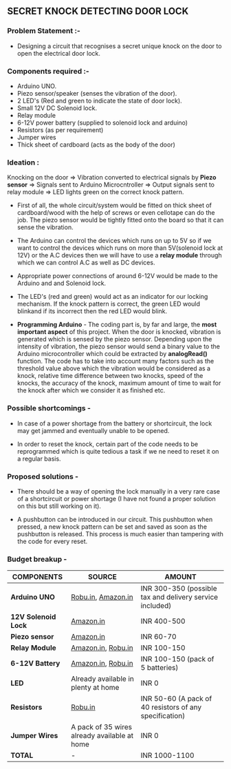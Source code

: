## SECRET KNOCK DETECTING DOOR LOCK

### Problem Statement :-
* Designing a circuit that recognises a secret unique knock on the door to open the electrical door lock.

### Components required :-

* Arduino UNO.
* Piezo sensor/speaker (senses the vibration of the door).
* 2 LED's (Red and green to indicate the state of door lock).
* Small 12V DC Solenoid lock.
* Relay module
* 6-12V power battery (supplied to solenoid lock and arduino)
* Resistors (as per requirement)
* Jumper wires
* Thick sheet of cardboard (acts as the body of the door)

### Ideation : 

Knocking on the door => Vibration converted to electrical signals by __Piezo sensor__ => Signals sent to Arduino Microcntroller => Output signals sent to relay module => LED lights green on the correct knock pattern. 

* First of all, the whole circuit/system would be fitted on thick sheet of cardboard/wood with the help of screws or even cellotape can do the job. The piezo sensor would be tightly fitted onto the board so that it can sense the vibration.

* The Arduino can control the devices which runs on up to 5V so if we want to control the devices which runs on more than 5V(solenoid lock at 12V) or the A.C devices then we will have to use a __relay module__ through which we can control A.C as well as DC devices.

* Appropriate power connections of around 6-12V would be made to the Arduino and and Solenoid lock.

* The LED's (red and green) would act as an indicator for our locking mechanism. If the knock pattern is correct, the green LED would blinkand if its incorrect then the red LED would blink.

* __Programming Arduino__ - The coding part is, by far and large, the __most important aspect__ of this project. When the door is knocked, vibration is generated which is sensed by the piezo sensor. Depending upon the intensity of vibration, the piezo sensor would send a binary value to the Arduino microcontroller which could be extracted by __analogRead()__ function. The code has to take into account many factors such as the threshold value above which the vibration would be considered as a knock, relative time difference between two knocks, speed of the knocks, the accuracy of the knock, maximum amount of time to wait for the knock after which we consider it as finished etc. 

### Possible shortcomings - 
* In case of a power shortage from the battery or shortcircuit, the lock may get jammed and eventually unable to be opened.

* In order to reset the knock, certain part of the code needs to be reprogrammed which is quite tedious a task if we ne need to reset it on a regular basis.

### Proposed solutions - 

* There should be a way of opening the lock manually in a very rare case of a shortcircuit or power shortage (I have not found a proper solution on this but still working on it).

* A pushbutton can be introduced in our circuit. This pushbutton when pressed, a new knock pattern can be set and saved as soon as the pushbutton is released. This process is much easier than tampering with the code for every reset.

### Budget breakup - 

__COMPONENTS__ | __SOURCE__ | __AMOUNT__
---------------|------------|-----------
__Arduino UNO__ |[Robu.in](https://robu.in/product/arduino-uno-r3-ch340g-atmega328p-devlopment-board/?gclid=CjwKCAjw5cL2BRASEiwAENqAPm1363y6PHruwR4HZrCDOHBhFJybFAob8DRmG8mG2TuNo6A76F-weBoCHaMQAvD_BwE), [Amazon.in](https://www.amazon.in/Uno-ATmega328P-Compatible-ATMEGA16U2-Arduino/dp/B015C7SC5U/ref=sr_1_2?crid=CCF3GHU8HMD7&dchild=1&keywords=arduino+uno&qid=1590762741&sprefix=Arduino%2Caps%2C253&sr=8-2)| INR 300-350 (possible tax and delivery service included)
 __12V Solenoid Lock__ |[Amazon.in](https://www.amazon.in/Electronicspices-Electric-Assembly-Electronic-Container/dp/B084T32RWH/ref=sr_1_4?crid=3ALVDR8R5X8HX&dchild=1&keywords=solenoid+lock+12v&qid=1590762853&sprefix=Solenoid+lock%2Caps%2C271&sr=8-4)| INR 400-500
__Piezo sensor__ |[Amazon.in](https://www.amazon.in/Electronic-Ceramic-Elements-Sounder-Piezoelectric/dp/B084T3W148/ref=sr_1_4?dchild=1&keywords=piezo+sensor&qid=1590816005&sr=8-4)| INR 60-70
__Relay Module__ |[Amazon.in](https://www.amazon.in/REES52-5VRELAY-Channel-Arduino-Raspberry/dp/B01HXJDBII/ref=sr_1_1?crid=2AN95LXQS3X1T&dchild=1&keywords=relay+module+for+arduino+uno&qid=1590763629&sprefix=Relay+Module%2Caps%2C254&sr=8-1), [Robu.in](https://robu.in/product/1-channel-isolated-5v-relay-module-opto-coupler-for-arduino-pic-avr-dsp-arm/)| INR 100-150
__6-12V Battery__ |[Amazon.in](https://www.amazon.in/CREATOR-6F22-VOLTS-Power-Batteries/dp/B01N5AJ7JH/ref=sr_1_17?dchild=1&keywords=9V+battery&qid=1590814675&sr=8-17), [Robu.in](https://robu.in/product/9v-original-hw-high-quality-battery-5pcs/https://robu.in/product/9v-original-hw-high-quality-battery-5pcs/)| INR 100-150 (pack of 5 batteries)
__LED__ |Already available in plenty at home| INR 0
__Resistors__ |[Robu.in](https://robu.in/?category=&s=resistors&search_posttype=product) | INR 50-60 (A pack of 40 resistors of any specification)
__Jumper Wires__ |A pack of 35 wires already available at home| INR 0
__TOTAL__| - | INR 1000-1100

    
